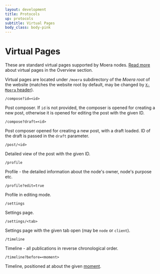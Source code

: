 ```yaml
---
layout: development
title: Protocols
up: protocols
subtitle: Virtual Pages
body_class: body-pink
---
```


# Virtual Pages

These are standard virtual pages supported by Moera nodes.
[Read more][1] about virtual pages in the Overview section.

Virtual pages are located under `/moera` subdirectory of the *Moera
root* of the website (matches the website root by default, may be
changed by [`X-Moera` header][2]).

`/compose?id=<id>`

Post composer. If `id` is not provided, the composer is opened for
creating a new post, otherwise it is opened for editing the post with
the given ID.

`/compose?draft=<id>`

Post composer opened for creating a new post, with a draft loaded. ID of
the draft is passed in the `draft` parameter.

`/post/<id>`

Detailed view of the post with the given ID.

`/profile`

Profile - the detailed information about the node's owner, node's
purpose etc.

`/profile?edit=true`

Profile in editing mode.

`/settings`

Settings page.

`/settings/<tab>`

Settings page with the given tab open (may be `node` or `client`).

`/timeline`

Timeline - all publications in reverse chronological order.

`/timeline?before=<moment>`

Timeline, positioned at about the given [moment][3].

[1]: /overview/browser-extension.html
<!-- @IGNORE PREVIOUS: link -->
[2]: /development/protocols/headers.html
<!-- @IGNORE PREVIOUS: link -->
[3]: /development/protocols/moment.html
<!-- @IGNORE PREVIOUS: link -->

